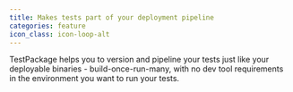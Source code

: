 ```yaml
---
title: Makes tests part of your deployment pipeline
categories: feature
icon_class: icon-loop-alt
---
```

TestPackage helps you to version and pipeline your tests just like your deployable binaries - build-once-run-many, with no dev tool requirements in the environment you want to run your tests.